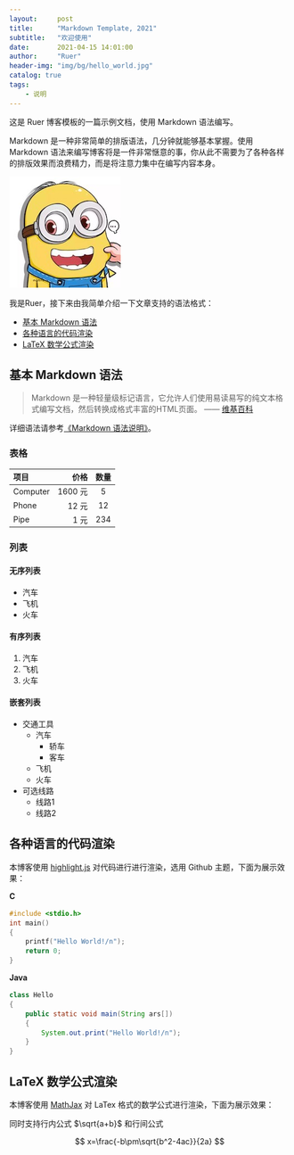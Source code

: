 ```yaml
---
layout:     post
title:      "Markdown Template, 2021"
subtitle:   "欢迎使用"
date:       2021-04-15 14:01:00
author:     "Ruer"
header-img: "img/bg/hello_world.jpg"
catalog: true
tags:
    - 说明
---
```


这是 Ruer 博客模板的一篇示例文档，使用 Markdown 语法编写。

Markdown 是一种非常简单的排版语法，几分钟就能够基本掌握。使用 Markdown 语法来编写博客将是一件非常惬意的事，你从此不需要为了各种各样的排版效果而浪费精力，而是将注意力集中在编写内容本身。

![1](/img/avatar-xs.jpg)

我是Ruer，接下来由我简单介绍一下文章支持的语法格式：

- [基本 Markdown 语法](#jump1)
- [各种语言的代码渲染](#jump2)
- [LaTeX 数学公式渲染](#jump3)

## <span id="jump1">基本 Markdown 语法</span>

> Markdown 是一种轻量级标记语言，它允许人们使用易读易写的纯文本格式编写文档，然后转换成格式丰富的HTML页面。    —— [维基百科](https://zh.wikipedia.org/wiki/Markdown)

详细语法请参考[《Markdown 语法说明》](http://wowubuntu.com/markdown/)。

### 表格

| 项目       |     价格 |  数量  |
| :------- | -----: | :--: |
| Computer | 1600 元 |  5   |
| Phone    |   12 元 |  12  |
| Pipe     |    1 元 | 234  |

### 列表

#### 无序列表

- 汽车
- 飞机
- 火车

#### 有序列表

1. 汽车
2. 飞机
3. 火车

#### 嵌套列表

- 交通工具
  - 汽车
    - 轿车
    - 客车
  - 飞机
  - 火车
- 可选线路
  - 线路1
  - 线路2

##  <span id="jump2">各种语言的代码渲染</span>

本博客使用 [highlight.js](https://highlightjs.org/) 对代码进行进行渲染，选用 Github 主题，下面为展示效果：

**C**

```c
#include <stdio.h>
int main()
{
    printf("Hello World!/n");
    return 0;
}
```

**Java**

```java
class Hello
{
    public static void main(String ars[])
    {
        System.out.print("Hello World!/n");
    }
}
```

## <span id="jump3">LaTeX 数学公式渲染</span>

本博客使用 [MathJax](https://www.mathjax.org/) 对 LaTex 格式的数学公式进行渲染，下面为展示效果：

同时支持行内公式 $\sqrt{a+b}$ 和行间公式

$$
x=\frac{-b\pm\sqrt{b^2-4ac}}{2a}
$$
